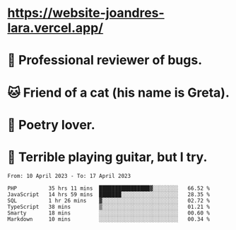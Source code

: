# https://website-joandres-lara.vercel.app/
# 🐛 Professional reviewer of bugs.
# 🐱 Friend of a cat (his name is Greta).
# 📜 Poetry lover.
# 🎸 Terrible playing guitar, but I try.

<!--START_SECTION:waka-->

```text
From: 10 April 2023 - To: 17 April 2023

PHP          35 hrs 11 mins  ████████████████▓░░░░░░░░   66.52 %
JavaScript   14 hrs 59 mins  ███████░░░░░░░░░░░░░░░░░░   28.35 %
SQL          1 hr 26 mins    ▓░░░░░░░░░░░░░░░░░░░░░░░░   02.72 %
TypeScript   38 mins         ▒░░░░░░░░░░░░░░░░░░░░░░░░   01.21 %
Smarty       18 mins         ░░░░░░░░░░░░░░░░░░░░░░░░░   00.60 %
Markdown     10 mins         ░░░░░░░░░░░░░░░░░░░░░░░░░   00.34 %
```

<!--END_SECTION:waka-->
